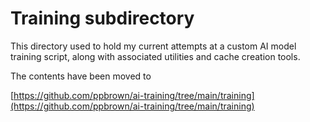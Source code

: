 # Training subdirectory

This directory used to hold my current attempts at a custom AI model training script,
along with associated utilities and cache creation tools.

The contents have been moved to

[https://github.com/ppbrown/ai-training/tree/main/training](https://github.com/ppbrown/ai-training/tree/main/training)

